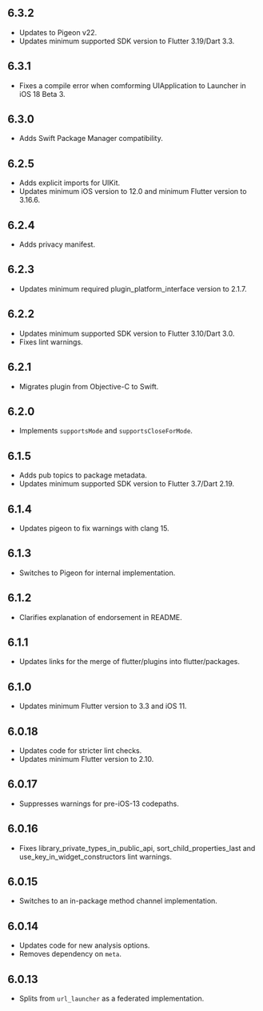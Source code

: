 ## 6.3.2

* Updates to Pigeon v22.
* Updates minimum supported SDK version to Flutter 3.19/Dart 3.3.

## 6.3.1

* Fixes a compile error when comforming UIApplication to Launcher in iOS 18 Beta 3.

## 6.3.0

* Adds Swift Package Manager compatibility.

## 6.2.5

* Adds explicit imports for UIKit.
* Updates minimum iOS version to 12.0 and minimum Flutter version to 3.16.6.

## 6.2.4

* Adds privacy manifest.

## 6.2.3

* Updates minimum required plugin_platform_interface version to 2.1.7.

## 6.2.2

* Updates minimum supported SDK version to Flutter 3.10/Dart 3.0.
* Fixes lint warnings.

## 6.2.1

* Migrates plugin from Objective-C to Swift.

## 6.2.0

* Implements `supportsMode` and `supportsCloseForMode`.

## 6.1.5

* Adds pub topics to package metadata.
* Updates minimum supported SDK version to Flutter 3.7/Dart 2.19.

## 6.1.4

* Updates pigeon to fix warnings with clang 15.

## 6.1.3

* Switches to Pigeon for internal implementation.

## 6.1.2

* Clarifies explanation of endorsement in README.

## 6.1.1

* Updates links for the merge of flutter/plugins into flutter/packages.

## 6.1.0

* Updates minimum Flutter version to 3.3 and iOS 11.

## 6.0.18

* Updates code for stricter lint checks.
* Updates minimum Flutter version to 2.10.

## 6.0.17

* Suppresses warnings for pre-iOS-13 codepaths.

## 6.0.16

* Fixes library_private_types_in_public_api, sort_child_properties_last and use_key_in_widget_constructors
  lint warnings.

## 6.0.15

* Switches to an in-package method channel implementation.

## 6.0.14

* Updates code for new analysis options.
* Removes dependency on `meta`.

## 6.0.13

* Splits from `url_launcher` as a federated implementation.
